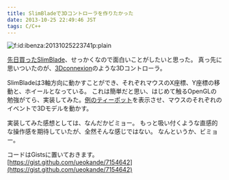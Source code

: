 ```yaml
---
title: SlimBladeで3Dコントローラを作りたかった
date: 2013-10-25 22:49:46 JST
tags: C/C++
---
```


<span itemscope itemtype="http://schema.org/Photograph"><img src="/2013/10/25/20131025223741.png" alt="f:id:ibenza:20131025223741p:plain" title="f:id:ibenza:20131025223741p:plain" class="hatena-fotolife" itemprop="image"></span>

[先日買ったSlimBlade](http://folioscope.hatenablog.jp/entry/2013/09/22/000340)、せっかくなので面白いことがしたいと思った。
真っ先に思いついたのが、[3Dconnexion](http://www.3dconnexion.jp/)のような3Dコントローラ。

SlimBladeは3軸方向に動かすことができ、それぞれマウスのX座標、Y座標の移動と、ホイールとなっている。
これは簡単だと思い、はじめて触るOpenGLの勉強がてら、実装してみた。[例のティーポット](http://ja.wikipedia.org/wiki/Utah_teapot)を表示させ、マウスのそれぞれのイベントで3Dモデルを動かす。

実装してみた感想としては、なんだかビミョー。
もっと吸い付くような直感的な操作感を期待していたが、全然そんな感じではない。
なんというか、ビミョー。

コードはGistsに置いておきます。  
[https://gist.github.com/ueokande/7154642](https://gist.github.com/ueokande/7154642)

